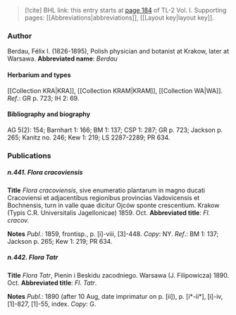 > [!cite] BHL link: this entry starts at [page 184](https://www.biodiversitylibrary.org/page/33120315) of TL-2 Vol. I.
> Supporting pages: [[Abbreviations|abbreviations]], [[Layout key|layout key]].

### Author

Berdau, Félix I. (1826-1895), Polish physician and botanist at Krakow, later at Warsawa. 
**Abbreviated name**: *Berdau*

#### Herbarium and types

[[Collection KRA|KRA]], [[Collection KRAM|KRAM]], [[Collection WA|WA]].
*Ref*.: GR p. 723; IH 2: 69.

#### Bibliography and biography

AG 5(2): 154; Barnhart 1: 166; BM 1: 137; CSP 1: 287; GR p. 723; Jackson p. 265; Kanitz no. 246; Kew 1: 219; LS 2287-2289; PR 634.

### Publications

##### n.441. Flora cracoviensis

**Title**
*Flora cracoviensis*, sive enumeratio plantarum in magno ducati Cracoviensi et adjacentibus regionibus provincias Vadovicensis et Bochnensis, turn in valle quae dicitur Ojców sponte crescentium. Krakow (Typis C.R. Universitalis Jagellonicae) 1859. Oct.
**Abbreviated title**: *Fl. cracov.*

**Notes**
*Publ*.: 1859, frontisp., p. \[i\]-viii, \[3\]-448. *Copy*: NY.
*Ref*.: BM 1: 137; Jackson p. 265; Kew 1: 219; PR 634.

##### n.442. Flora Tatr

**Title**
*Flora Tatr*, Pienin i Beskidu zacodniego. Warsawa (J. Filipowicza) 1890. Oct.
**Abbreviated title**: *Fl. Tatr*.

**Notes**
*Publ*.: 1890 (after 10 Aug, date imprimatur on p. \[ii\]), p. \[i\*-ii\*\], \[i\]-iv, \[1\]-827, \[1\]-55, index. *Copy*: G.

